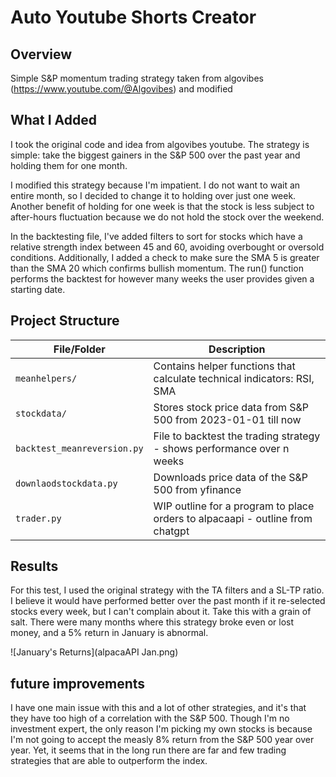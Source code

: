 # Auto Youtube Shorts Creator

## Overview

Simple S&P momentum trading strategy taken from algovibes (https://www.youtube.com/@Algovibes) and modified

## What I Added

I took the original code and idea from algovibes youtube. The strategy is simple: take the biggest gainers in the S&P 500 over
the past year and holding them for one month.

I modified this strategy because I'm impatient. I do not want to wait an entire month, so I decided to change it to holding over
just one week. Another benefit of holding for one week is that the stock is less subject to after-hours fluctuation because we do
not hold the stock over the weekend.

In the backtesting file, I've added filters to sort for stocks which have a relative strength index between 45 and 60, avoiding 
overbought or oversold conditions. Additionally, I added a check to make sure the SMA 5 is greater than the SMA 20 which confirms
bullish momentum. The run() function performs the backtest for however many weeks the user provides given a starting date.

## Project Structure

| File/Folder         | Description |
|---------------------|-------------|
| `meanhelpers/`      | Contains helper functions that calculate technical indicators: RSI, SMA |
| `stockdata/`        | Stores stock price data from S&P 500 from 2023-01-01 till now |
| `backtest_meanreversion.py`      | File to backtest the trading strategy - shows performance over n weeks |
| `downlaodstockdata.py`           | Downloads price data of the S&P 500 from yfinance |
| `trader.py`      | WIP outline for a program to place orders to alpacaapi - outline from chatgpt |

## Results

For this test, I used the original strategy with the TA filters and a SL-TP ratio. I believe it would have performed better over the past month if it re-selected stocks every week, but I can't complain about it. Take this with a grain of salt. There were many months where this strategy broke even or lost money, and a 5% return in January is abnormal. 

![January's Returns](alpacaAPI Jan.png)

## future improvements

I have one main issue with this and a lot of other strategies, and it's that they have too high of a correlation with the S&P 500.
Though I'm no investment expert, the only reason I'm picking my own stocks is because I'm not going to accept the measly 8% return
from the S&P 500 year over year. Yet, it seems that in the long run there are far and few trading strategies that are able to outperform
the index.  
